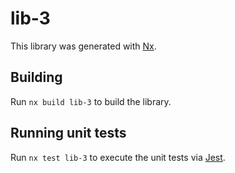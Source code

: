 # lib-3

This library was generated with [Nx](https://nx.dev).

## Building

Run `nx build lib-3` to build the library.

## Running unit tests

Run `nx test lib-3` to execute the unit tests via [Jest](https://jestjs.io).
